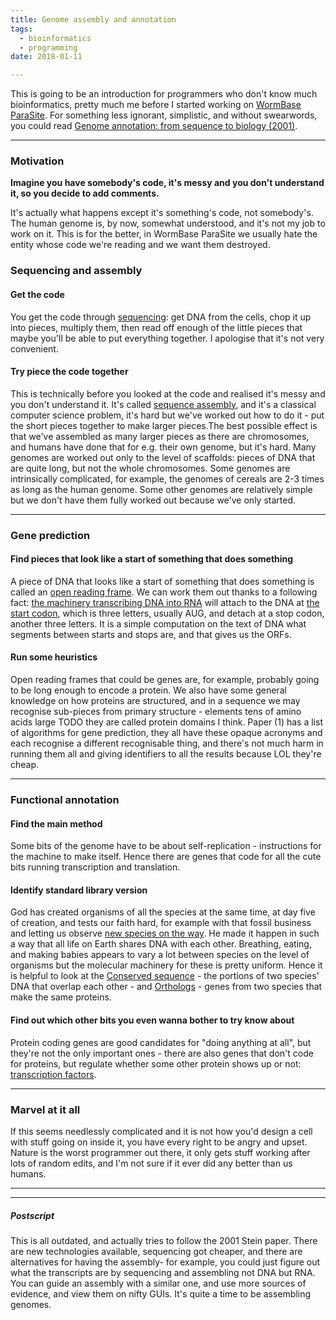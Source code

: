 ```yaml
---
title: Genome assembly and annotation
tags:
  - bioinformatics
  - programming
date: 2018-01-11

---
```


This is going to be an introduction for programmers who don't know much bioinformatics, pretty much me before I started working on [WormBase ParaSite](http://parasite.wormbase.org). For something less ignorant, simplistic, and without swearwords, you could read [Genome annotation: from sequence to biology (2001)](https://www.ncbi.nlm.nih.gov/pubmed/11433356). 

---
### Motivation
**Imagine you have somebody's code, it's messy and you don't understand it, so you decide to add comments.**

It's actually what happens except it's something's code, not somebody's. The human genome is, by now, somewhat understood, and it's not my job to work on it. This is for the better, in WormBase ParaSite we usually hate the entity whose code we're reading and we want them destroyed.

### Sequencing and assembly

#### Get the code
You get the code through [sequencing](https://en.wikipedia.org/wiki/Sequencing): get DNA from the cells, chop it up into pieces, multiply them, then read off enough of the little pieces that maybe you'll be able to put everything together. I apologise that it's not very convenient.

#### Try piece the code together
This is technically before you looked at the code and realised it's messy and you don't understand it. It's called [sequence assembly](https://en.wikipedia.org/wiki/Sequence_assembly), and it's a classical computer science problem, it's hard but we've worked out how to do it - put the short pieces together to make larger pieces.The best possible effect is that we've assembled as many larger pieces as there are chromosomes, and humans have done that for e.g. their own genome, but it's hard. Many genomes are worked out only to the level of scaffolds: pieces of DNA that are quite long, but not the whole chromosomes. Some genomes are intrinsically complicated, for example, the genomes of cereals are 2-3 times as long as the human genome. Some other genomes are relatively simple but we don't have them fully worked out because we've only started.

---
### Gene prediction

#### Find pieces that look like a start of something that does something
A piece of DNA that looks like a start of something that does something is called an [open reading frame](https://en.wikipedia.org/wiki/Open_reading_frames). We can work them out thanks to a following fact: [the machinery transcribing DNA into RNA](https://en.wikipedia.org/wiki/Eukaryotic_transcription#RNA_polymerase) will attach to the DNA at [the start codon](https://en.wikipedia.org/wiki/Start_codon), which is three letters, usually AUG, and detach at a stop codon, another three letters. It is a simple computation on the text of DNA what segments between starts and stops are, and that gives us the ORFs.

#### Run some heuristics
Open reading frames that could be genes are, for example, probably going to be long enough to encode a protein. We also have some general knowledge on how proteins are structured, and in a sequence we may recognise sub-pieces from primary structure - elements tens of amino acids large TODO they are called protein domains I think. Paper (1) has a list of algorithms for gene prediction, they all have these opaque acronyms and each recognise a different recognisable thing, and there's not much harm in running them all and giving identifiers to all the results because LOL they're cheap.

---
### Functional annotation

#### Find the main method
Some bits of the genome have to be about self-replication - instructions for the machine to make itself. Hence there are genes that code for all the cute bits running transcription and translation.

#### Identify standard library version
God has created organisms of all the species at the same time, at day five of creation, and tests our faith hard, for example with that fossil business and letting us observe [new species on the way](https://en.wikipedia.org/wiki/Speciation). He made it happen in such a way that all life on Earth shares DNA with each other. Breathing, eating, and making babies appears to vary a lot between species on the level of organisms but the molecular machinery for these is pretty uniform. Hence it is helpful to look at the [Conserved sequence](https://en.wikipedia.org/wiki/Conserved_sequence) - the portions of two species' DNA that overlap each other - and [Orthologs](https://en.wikipedia.org/wiki/Sequence_homology) - genes from two species that make the same proteins.

#### Find out which other bits you even wanna bother to try know about
Protein coding genes are good candidates for "doing anything at all", but they're not the only important ones - there are also genes that don't code for proteins, but regulate whether some other protein shows up or not: [transcription factors](https://en.wikipedia.org/wiki/Transcription_factor).

---
### Marvel at it all
If this seems needlessly complicated and it is not how you'd design a cell with stuff going on inside it, you have every right to be angry and upset. Nature is the worst programmer out there, it only gets stuff working after lots of random edits, and I'm not sure if it ever did any better than us humans.

---
---
##### Postscript
This is all outdated, and actually tries to follow the 2001 Stein paper. There are new technologies available, sequencing got cheaper, and there are alternatives for having the assembly- for example, you could just figure out what the transcripts are by sequencing and assembling not DNA but RNA. You can guide an assembly with a similar one, and use more sources of evidence, and view them on nifty GUIs. It's quite a time to be assembling genomes.

